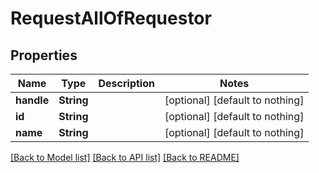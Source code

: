 # RequestAllOfRequestor


## Properties
Name | Type | Description | Notes
------------ | ------------- | ------------- | -------------
**handle** | **String** |  | [optional] [default to nothing]
**id** | **String** |  | [optional] [default to nothing]
**name** | **String** |  | [optional] [default to nothing]


[[Back to Model list]](../README.md#models) [[Back to API list]](../README.md#api-endpoints) [[Back to README]](../README.md)


